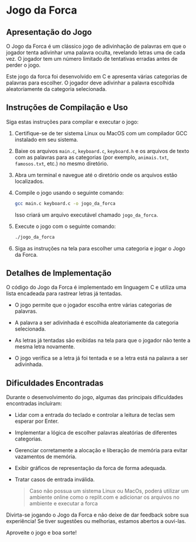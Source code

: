 # Jogo da Forca

## Apresentação do Jogo

O Jogo da Forca é um clássico jogo de adivinhação de palavras em que o jogador tenta adivinhar uma palavra oculta, revelando letras uma de cada vez. O jogador tem um número limitado de tentativas erradas antes de perder o jogo.

Este jogo da forca foi desenvolvido em C e apresenta várias categorias de palavras para escolher. O jogador deve adivinhar a palavra escolhida aleatoriamente da categoria selecionada.

## Instruções de Compilação e Uso

Siga estas instruções para compilar e executar o jogo:

1. Certifique-se de ter sistema Linux ou MacOS com um compilador GCC instalado em seu sistema.

2. Baixe os arquivos `main.c`, `keyboard.c`, `keyboard.h` e os arquivos de texto com as palavras para as categorias (por exemplo, `animais.txt`, `famosos.txt`, etc.) no mesmo diretório.

3. Abra um terminal e navegue até o diretório onde os arquivos estão localizados.

4. Compile o jogo usando o seguinte comando:

    ```bash
    gcc main.c keyboard.c -o jogo_da_forca
    ```

    Isso criará um arquivo executável chamado `jogo_da_forca`.

5. Execute o jogo com o seguinte comando:

    ```bash
    ./jogo_da_forca
    ```

6. Siga as instruções na tela para escolher uma categoria e jogar o Jogo da Forca.

## Detalhes de Implementação

O código do Jogo da Forca é implementado em linguagem C e utiliza uma lista encadeada para rastrear letras já tentadas.

- O jogo permite que o jogador escolha entre várias categorias de palavras.

- A palavra a ser adivinhada é escolhida aleatoriamente da categoria selecionada.

- As letras já tentadas são exibidas na tela para que o jogador não tente a mesma letra novamente.
  
- O jogo verifica se a letra já foi tentada e se a letra está na palavra a ser adivinhada.

## Dificuldades Encontradas

Durante o desenvolvimento do jogo, algumas das principais dificuldades encontradas incluíram:

- Lidar com a entrada do teclado e controlar a leitura de teclas sem esperar por Enter.

- Implementar a lógica de escolher palavras aleatórias de diferentes categorias.

- Gerenciar corretamente a alocação e liberação de memória para evitar vazamentos de memória.

- Exibir gráficos de representação da forca de forma adequada.

- Tratar casos de entrada inválida.

  > Caso não possua um sistema Linux ou MacOs, poderá utilizar um ambiente online como o replit.com e adicionar os arquivos no ambiente e executar a forca

Divirta-se jogando o Jogo da Forca e não deixe de dar feedback sobre sua experiência! Se tiver sugestões ou melhorias, estamos abertos a ouvi-las.

Aproveite o jogo e boa sorte!
<br>

